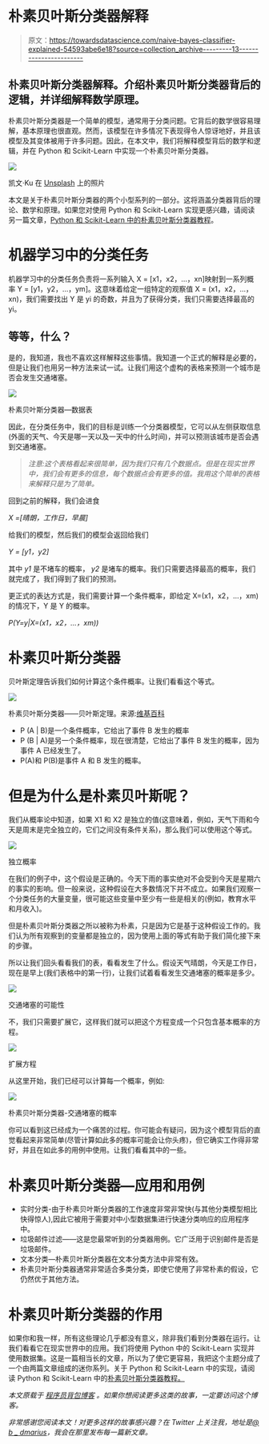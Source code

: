 # 朴素贝叶斯分类器解释

> 原文：<https://towardsdatascience.com/naive-bayes-classifier-explained-54593abe6e18?source=collection_archive---------13----------------------->

## 朴素贝叶斯分类器解释。介绍朴素贝叶斯分类器背后的逻辑，并详细解释数学原理。

朴素贝叶斯分类器是一个简单的模型，通常用于分类问题。它背后的数学很容易理解，基本原理也很直观。然而，该模型在许多情况下表现得令人惊讶地好，并且该模型及其变体被用于许多问题。因此，在本文中，我们将解释模型背后的数学和逻辑，并在 Python 和 Scikit-Learn 中实现一个朴素贝叶斯分类器。

![](img/4613ba6ac6b75d4cc8e4805dfe7f469c.png)

凯文·Ku 在 [Unsplash](https://unsplash.com?utm_source=medium&utm_medium=referral) 上的照片

本文是关于朴素贝叶斯分类器的两个小型系列的一部分。这将涵盖分类器背后的理论、数学和原理。如果您对使用 Python 和 Scikit-Learn 实现更感兴趣，请阅读另一篇文章，[Python 和 Scikit-Learn 中的朴素贝叶斯分类器教程](https://programmerbackpack.com/naive-bayes-classifier-tutorial-in-python-and-scikit-learn/)。

# 机器学习中的分类任务

机器学习中的分类任务负责将一系列输入 X = [x1，x2，…，xn]映射到一系列概率 Y = [y1，y2，…，ym]。这意味着给定一组特定的观察值 X = (x1，x2，…，xn)，我们需要找出 Y 是 yi 的奇数，并且为了获得分类，我们只需要选择最高的 yi。

## 等等，什么？

是的，我知道，我也不喜欢这样解释这些事情。我知道一个正式的解释是必要的，但是让我们也用另一种方法来试一试。让我们用这个虚构的表格来预测一个城市是否会发生交通堵塞。

![](img/8d802cf68a8ede9da1c862c935253c16.png)

朴素贝叶斯分类器—数据表

因此，在分类任务中，我们的目标是训练一个分类器模型，它可以从左侧获取信息(外面的天气、今天是哪一天以及一天中的什么时间)，并可以预测该城市是否会遇到交通堵塞。

> *注意:这个表格看起来很简单，因为我们只有几个数据点。但是在现实世界中，我们会有更多的信息，每个数据点会有更多的值。我用这个简单的表格来解释只是为了简单。*

回到之前的解释，我们会进食

*X =[晴朗，工作日，早晨]*

给我们的模型，然后我们的模型会返回给我们

*Y = [y1，y2]*

其中 *y1* 是不堵车的概率， *y2* 是堵车的概率。我们只需要选择最高的概率，我们就完成了，我们得到了我们的预测。

更正式的表达方式是，我们需要计算一个条件概率，即给定 X=(x1，x2，…，xm)的情况下，Y 是 Y 的概率。

*P(Y=y|X=(x1，x2，…，xm))*

# 朴素贝叶斯分类器

贝叶斯定理告诉我们如何计算这个条件概率。让我们看看这个等式。

![](img/a6275ea82303ea41fa9cd0ee7a7b7733.png)

朴素贝叶斯分类器——贝叶斯定理。来源:[维基百科](https://en.wikipedia.org/wiki/Bayes%27_theorem)

*   P (A | B)是一个条件概率，它给出了事件 B 发生的概率
*   P (B | A)是另一个条件概率，现在很清楚，它给出了事件 B 发生的概率，因为事件 A 已经发生了。
*   P(A)和 P(B)是事件 A 和 B 发生的概率。

# 但是为什么是朴素贝叶斯呢？

我们从概率论中知道，如果 X1 和 X2 是独立的值(这意味着，例如，天气下雨和今天是周末是完全独立的，它们之间没有条件关系)，那么我们可以使用这个等式。

![](img/d4bd5b4764c9b214b5999ce6433c65d4.png)

独立概率

在我们的例子中，这个假设是正确的。今天下雨的事实绝对不会受到今天是星期六的事实的影响。但一般来说，这种假设在大多数情况下并不成立。如果我们观察一个分类任务的大量变量，很可能这些变量中至少有一些是相关的(例如，教育水平和月收入)。

但是朴素贝叶斯分类器之所以被称为朴素，只是因为它是基于这种假设工作的。我们认为所有观察到的变量都是独立的，因为使用上面的等式有助于我们简化接下来的步骤。

所以让我们回头看看我们的表，看看发生了什么。假设天气晴朗，今天是工作日，现在是早上(我们表格中的第一行)，让我们试着看看发生交通堵塞的概率是多少。

![](img/1f49acc815a5ea3624fc215a8aa7ecd6.png)

交通堵塞的可能性

不，我们只需要扩展它，这样我们就可以把这个方程变成一个只包含基本概率的方程。

![](img/22e8ecde4ca7fb42820584207b31679d.png)

扩展方程

从这里开始，我们已经可以计算每一个概率，例如:

![](img/c70b4103dcbf61ea98ddcdafb87c7aa0.png)

朴素贝叶斯分类器-交通堵塞的概率

你可以看到这已经成为一个痛苦的过程。你可能会有疑问，因为这个模型背后的直觉看起来非常简单(尽管计算如此多的概率可能会让你头疼)，但它确实工作得非常好，并且在如此多的用例中使用。让我们看看其中的一些。

# 朴素贝叶斯分类器—应用和用例

*   实时分类-由于朴素贝叶斯分类器的工作速度非常非常快(与其他分类模型相比快得惊人),因此它被用于需要对中小型数据集进行快速分类响应的应用程序中。
*   垃圾邮件过滤——这是您最常听到的分类器用例。它广泛用于识别邮件是否是垃圾邮件。
*   文本分类—朴素贝叶斯分类器在文本分类方法中非常有效。
*   朴素贝叶斯分类器通常非常适合多类分类，即使它使用了非常朴素的假设，它仍然优于其他方法。

# 朴素贝叶斯分类器的作用

如果你和我一样，所有这些理论几乎都没有意义，除非我们看到分类器在运行。让我们看看它在现实世界中的应用。我们将使用 Python 中的 Scikit-Learn 实现并使用数据集。这是一篇相当长的文章，所以为了使它更容易，我把这个主题分成了一个由两篇文章组成的迷你系列。关于 Python 和 Scikit-Learn 中的实现，请阅读 Python 和 Scikit-Learn 中的[朴素贝叶斯分类器教程。](https://programmerbackpack.com/naive-bayes-classifier-tutorial-in-python-and-scikit-learn/)

*本文原载于* [*程序员背包博客*](https://programmerbackpack.com/naive-bayes-classifier-explained/) *。如果你想阅读更多这类的故事，一定要访问这个博客。*

*非常感谢您阅读本文！对更多这样的故事感兴趣？在 Twitter 上关注我，地址是*[*@ b _ dmarius*](https://twitter.com/b_dmarius)*，我会在那里发布每一篇新文章。*
